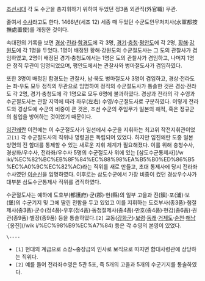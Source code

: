 [조선시대](%EC%A1%B0%EC%84%A0%EC%8B%9C%EB%8C%80.md) 각 도 수군을 총지휘하기 위하여 두었던 정3품
외관직(外官職) 무관.

줄여서 [수사](%EC%88%98%EC%82%AC.md)라고도 한다. 1466년(세조 12) 세종 때 두었던
수군도안무처치사(水軍都按撫處置使)를 개칭한 것이다.

속대전의 기록을 보면 [경상](%EA%B2%BD%EC%83%81.md)·[전라](%EC%A0%84%EB%9D%BC.md)·[함경도](%ED%95%A8%EA%B2%BD%EB%8F%84.md)에 각 3명, [경기](%EA%B2%BD%EA%B8%B0.md)·[충청](%EC%B6%A9%EC%B2%AD.md)·[평안도](%ED%8F%89%EC%95%88%EB%8F%84.md)에 각 2명,
[황해](%ED%99%A9%ED%95%B4.md)·[강원도](%EA%B0%95%EC%9B%90%EB%8F%84.md)에 각 1명을
두었다. 1명이 배정된 황해·강원도의 수군절도사는 그 도의 관찰사가 겸임하였고, 2명이 배정된 경기·충청도에서는 1명은 도의 관찰사가
겸임하고, 나머지 1명은 정직 무관이 임명되었으며, 평안도에서는 관찰사와 병마절도사가 겸임하였다.

또한 3명이 배정된 함경도는 관찰사, 남·북도 병마절도사 3명이 겸임하고, 경상·전라도는 좌·우도 모두 정직의 무관으로 임명하여 정직의
수군절도사가 통솔한 것은 경상·전라도 각 2명, 경기·충청도에 각 1명으로 모두 6명에 불과하였다. 경상과 전라의 각 수영과 수군절도사는
관할 지역에 따라 좌우(左右) 수영/수군절도사로 구분하였다. 이렇게 전라도와 경상도에 수군의 비중이 큰 것은, 조선 수군의 주임무가 일본의
해적, 혹은 정규군의 침입을 방어하는 것이었기 때문이다.

[임진왜란](%EC%9E%84%EC%A7%84%EC%99%9C%EB%9E%80.md) 이전에는 이 수군절도사가 일선에서 수군을 지휘하는
최고위 작전지휘관이었고`[1]` 각 수군절도사의 직위나 명령권은 독립되어 있었다. 하지만 임진왜란 도중 일본 방면의 전 함대를 통제할 수
있는 새로운 지휘 체계가 필요해졌다. 이를 위해 충청수사, 경상좌/우수사, 전라좌/우수사 5명의 수군절도사 위에 있는 [삼도수군통제사](/w
iki/%EC%82%BC%EB%8F%84%EC%88%98%EA%B5%B0%ED%86%B5%EC%A0%9C%EC%82%AC)라는 직위를 새로
만들고, 초대 통제사에 당시 전라좌수사였던 [이순신](%EC%9D%B4%EC%88%9C%EC%8B%A0.md)을 임명하였다. 이후로는
삼도수군에서 가장 비중이 컸던 경상우수사가 대부분 삼도수군통제사 직위를 겸직하였다.

수군절도사는 예하에 도호부(都護府)·군(郡)·현(縣)의 일부 고을과 진(鎭)·포(浦)·보(堡)의 수군기지 및 그에 딸린 전함을 두고 있었고
이를 지휘하는
도호부사(종3품)·첨절제사(종3품)·군수(정4품)·우후(정4품)·동첨절제사(종4품)·만호(종4품)·현감(종6품)·권관(종9품)·별장(종9품)
등을 통솔하였다.`[2]` 교동([강화군](%EA%B0%95%ED%99%94%EA%B5%B0.md))·[보령](%EB%B3%B4%EB%A0%B9.md)·[동래](%EB%8F%99%EB%9E%98.md)·[거제도](%EA%B1%B0%EC%A0%9C%EB%8F%84.md)·[순천](%EC%88%9C%EC%B2%9C.md)·[해남](%ED%95%B4%EB%82%A8.md)·[옹진](/wik
i/%EC%98%B9%EC%A7%84) 등은 각 수영의 본영이 있었다.

`\----`

  * `[1]` 현대의 계급으로 소장~중장급의 인사로 보직으로 따지면 함대사령관에 상당하는 직위다.
  * `[2]` 예를 들어 전라좌수영은 5관 5포, 즉 5개의 고을과 5개의 수군기지를 통솔하였다.

